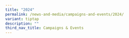 ```yaml
---
title: "2024"
permalink: /news-and-media/campaigns-and-events/2024/
variant: tiptap
description: ""
third_nav_title: Campaigns & Events
---
```

<p></p>